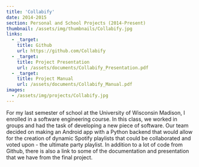 ```yaml
---
title: 'Collabify'
date: 2014-2015
section: Personal and School Projects (2014-Present)
thumbnail: /assets/img/thumbnails/Collabify.jpg
links:
  - _target:
    title: Github
    url: https://github.com/Collabify
  - _target:
    title: Project Presentation
    url: /assets/documents/Collabify_Presentation.pdf
  - _target:
    title: Project Manual
    url: /assets/documents/Collabify_Manual.pdf
images:
  - /assets/img/projects/Collabify.jpg
---
```


For my last semester of school at the University of Wisconsin Madison, I enrolled in a software engineering course. In this class, we worked in groups and had the task of developing a new piece of software. Our team decided on making an Android app with a Python backend that would allow for the creation of dynamic Spotify playlists that could be collaborated and voted upon - the ultimate party playlist. In addition to a lot of code from Github, there is also a link to some of the documentation and presentation that we have from the final project.
